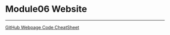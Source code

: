 # Module06 Website
--- 

[GitHub Webpage Code CheatSheet](https://github.com/KevinLeighScales/markdown-here/wiki/Markdown-Cheatsheet)
